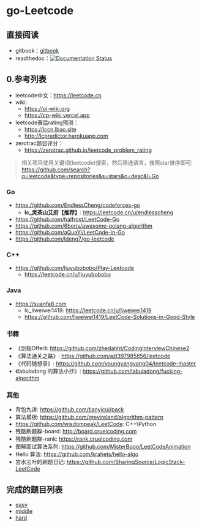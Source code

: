 # go-Leetcode

## 直接阅读

  - gitbook：[gitbook](https://willshang.github.io/go-leetcode)
  - readthedoc：[![Documentation Status](https://readthedocs.org/projects/go-leetcode/badge/?version=latest)](https://go-leetcode.readthedocs.io/zh/latest/?badge=latest)

## 0.参考列表

- leetcode中文：https://leetcode.cn
- wiki:
  - https://oi-wiki.org
  - https://cp-wiki.vercel.app
- leetcode赛后rating预测：
  - https://lccn.lbao.site
  - http://lcpredictor.herokuapp.com
- zerotrac题目评分：
  - https://zerotrac.github.io/leetcode_problem_rating

> 相关项目使用关键词(leetcode)搜索，然后筛选语言，按照star排序即可: https://github.com/search?q=leetcode&type=repositories&s=stars&o=desc&l=Go

### Go

- https://github.com/EndlessCheng/codeforces-go
  - **lc_灵茶山艾府【推荐】**: https://leetcode.cn/u/endlesscheng
- https://github.com/halfrost/LeetCode-Go
- https://github.com/6boris/awesome-golang-algorithm
- https://github.com/aQuaYi/LeetCode-in-Go
- https://github.com/ldeng7/go-leetcode

### C++

- https://github.com/liuyubobobo/Play-Leetcode
  - https://leetcode.cn/u/liuyubobobo

### Java

- https://suanfa8.com
  - lc_liweiwei1419: https://leetcode.cn/u/liweiwei1419
  - https://github.com/liweiwei1419/LeetCode-Solutions-in-Good-Style

### 书籍

- 《剑指Offer》: https://github.com/zhedahht/CodingInterviewChinese2
- 《算法通关之路》: https://github.com/azl397985856/leetcode
- 《代码随想录》: https://github.com/youngyangyang04/leetcode-master
- 《labuladong 的算法小抄》: https://github.com/labuladong/fucking-algorithm

### 其他

- 背包九讲: https://github.com/tianyicui/pack
- 算法模板: https://github.com/greyireland/algorithm-pattern
- https://github.com/wisdompeak/LeetCode: C++\Python
- 残酷刷题群-board: http://board.cruelcoding.com
- 残酷刷题群-rank: https://rank.cruelcoding.com
- 图解面试算法系列: https://github.com/MisterBooo/LeetCodeAnimation
- Hello 算法: https://github.com/krahets/hello-algo
- 宫水三叶的刷题日记: https://github.com/SharingSource/LogicStack-LeetCode

## 完成的题目列表

- [easy](easy.md)
- [middle](middle.md)
- [hard](hard.md)
